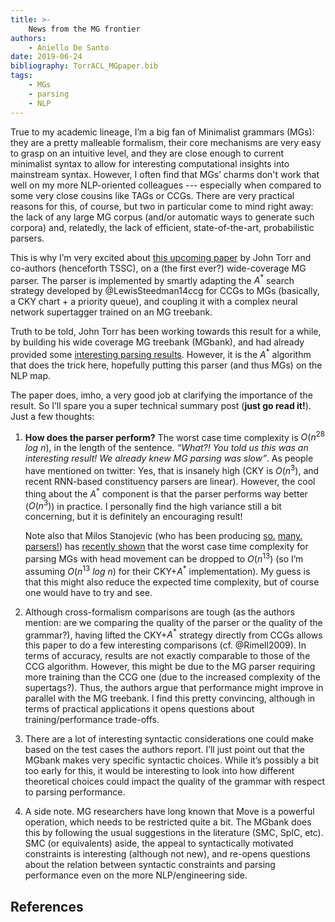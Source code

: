 ```yaml
---
title: >-
    News from the MG frontier
authors:
    - Aniello De Santo
date: 2019-06-24
bibliography: TorrACL_MGpaper.bib
tags:
    - MGs
    - parsing
    - NLP
---
```



<!-- START_SUMMARY_BLOCK -->
True to my academic lineage, I’m a big fan of Minimalist grammars (MGs): they are a pretty malleable formalism, their core mechanisms are very easy to grasp on an intuitive level, and they are close enough to current minimalist syntax to allow for interesting computational insights into mainstream syntax.
However, I often find that MGs’ charms don't work that well on my more NLP-oriented colleagues --- especially when compared to some very close cousins like TAGs or CCGs.
There are very practical reasons for this, of course, but two in particular come to mind right away: the lack of any large MG corpus (and/or  automatic ways to generate such corpora) and, relatedly, the lack of  efficient, state-of-the-art, probabilistic parsers.


This is why I’m very excited about [this upcoming paper](https://stanojevic.github.io/papers/2019_ACL_MG_Wide_Coverage.pdf) by John Torr  and co-authors (henceforth TSSC), on a (the first ever?) wide-coverage MG parser.
The parser is implemented by smartly adapting the $A^*$ search strategy developed by @LewisSteedman14ccg for CCGs to MGs (basically, a CKY chart + a priority queue), and coupling it with a  complex neural network supertagger trained on an MG treebank.
<!-- END_SUMMARY_BLOCK -->

Truth to be told, John Torr has been working towards this result for a while, by building his wide coverage MG treebank (MGbank), and had already provided some  [interesting parsing results](https://www.aclweb.org/anthology/P18-1055).
However, it is the $A^*$ algorithm that does the trick here, hopefully putting this parser (and thus MGs) on the NLP map.


The paper does, imho, a very good job at clarifying the importance of the result.
So I’ll spare you a super technical summary post (**just go read it!**). Just a few thoughts:

1) **How does the parser perform?** The worst case time complexity is $O(n^{28} \text{ } log \text{ } n)$, in the length of the sentence.
*“What?! You told us this was an interesting result! We already knew MG parsing was slow”*.
As people have mentioned on twitter: Yes, that is insanely high (CKY is $O(n^3)$, and recent RNN-based constituency parsers are linear).
However, the cool thing about the $A^*$ component is that the parser performs way better ($O(n^3)$) in practice.
I personally find the high variance still a bit concerning, but it is definitely an encouraging result!

    Note also that Milos Stanojevic (who has been producing [so.](https://stanojevic.github.io/papers/2019_NAACL_CCG_Incremental_Rotation.pdf) [many.](https://linguistics.ucla.edu/people/hunter/parsing/move-eager-mg-lc.pdf) [parsers!](https://www.aclweb.org/anthology/W18-2809)) has [recently shown](http://fg.phil.hhu.de/2019/papers/FG2019-Stanojevic.pdf) that the worst case time complexity for parsing MGs with head movement can be dropped to $O(n^{13})$ (so I’m assuming $O(n^{13} \text{ } log \text{ } n)$ for their CKY+$A^*$ implementation).
    My guess is that this might also reduce the expected time complexity, but of course one would have to try and see.

2) Although cross-formalism comparisons are tough (as the authors mention: are we comparing the quality of the parser or the quality of the grammar?), having lifted the CKY+$A^*$ strategy directly from CCGs allows this paper to do a few interesting comparisons (cf. @Rimell2009).
In terms of accuracy, results are not exactly comparable to those of the CCG algorithm.
However, this might be due to the MG parser requiring more training than the CCG one (due to the increased complexity of the supertags?).
Thus, the authors argue that performance might improve in parallel with the MG treebank. 
I find this pretty convincing, although in terms of practical applications it opens questions about training/performance trade-offs.

2) There are a lot of interesting syntactic considerations one could make based on the test cases the authors report. 
I’ll just point out that the MGbank makes very specific syntactic choices. 
While it’s possibly a bit too early for this, it would be interesting to look into how different theoretical choices could impact the quality of the grammar with respect to parsing performance.

3) A side note. MG researchers have long known that Move is a powerful operation, which needs to be restricted quite a bit.
The MGbank does this by following the usual suggestions in the literature (SMC, SpIC, etc). 
SMC (or equivalents) aside,  the appeal to syntactically motivated constraints is interesting (although not new), and re-opens questions about the relation between syntactic constraints and parsing performance even on the more NLP/engineering side.


## References